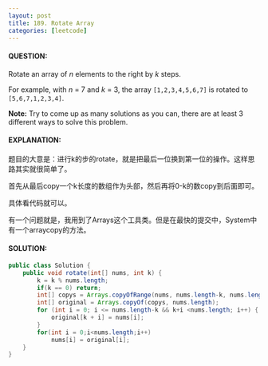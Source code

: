```yaml
---
layout: post
title: 189. Rotate Array
categories: [leetcode]
---
```


#### QUESTION:

Rotate an array of *n* elements to the right by *k* steps.

For example, with *n* = 7 and *k* = 3, the array `[1,2,3,4,5,6,7]` is rotated to `[5,6,7,1,2,3,4]`.

**Note:**
Try to come up as many solutions as you can, there are at least 3 different ways to solve this problem.

#### EXPLANATION:

题目的大意是：进行k的步的rotate，就是把最后一位换到第一位的操作。这样思路其实就很简单了。

首先从最后copy一个k长度的数组作为头部，然后再将0-k的数copy到后面即可。

具体看代码就可以。

有一个问题就是，我用到了Arrays这个工具类。但是在最快的提交中，System中有一个arraycopy的方法。

#### SOLUTION:

```JAVA
public class Solution {
    public void rotate(int[] nums, int k) {
        k = k % nums.length;
        if(k == 0) return;
        int[] copys = Arrays.copyOfRange(nums, nums.length-k, nums.length);
        int[] original = Arrays.copyOf(copys, nums.length);
        for (int i = 0; i <= nums.length-k && k+i <nums.length; i++) {
            original[k + i] = nums[i];
        }
        for(int i = 0;i<nums.length;i++)
            nums[i] = original[i];
    }
}
```

